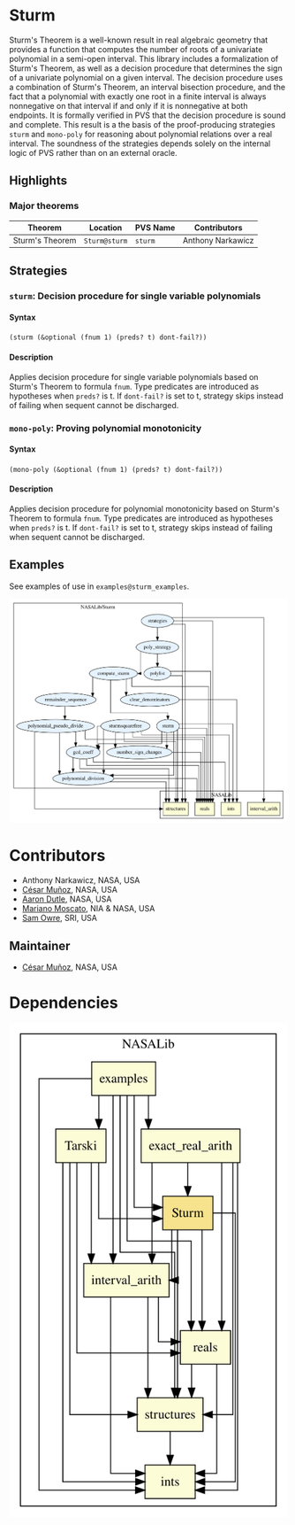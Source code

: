 # Sturm

Sturm's Theorem is a well-known result in real algebraic geometry that provides a function that computes the number of roots of a univariate polynomial in a semi-open interval. 
This library includes a formalization of Sturm's Theorem, as well as a decision procedure that determines the sign of a univariate polynomial on a given interval.
The decision procedure uses a combination of Sturm's Theorem, an interval bisection procedure, and the fact that a polynomial with exactly one root in a finite interval is always nonnegative on that interval if and only if it is nonnegative at both endpoints. 
It is formally verified in PVS that the decision procedure is sound and complete.
This result is a the basis of the proof-producing strategies `sturm` and `mono-poly` for reasoning about polynomial relations over a real interval. 
The soundness of the strategies depends solely on the internal logic of PVS rather than on an external oracle.

## Highlights

### Major theorems

| Theorem | Location | PVS Name | Contributors |
| --- | --- | --- | --- |
|Sturm's Theorem |`Sturm@sturm`|`sturm`| Anthony Narkawicz |

## Strategies

### `sturm`: Decision procedure for single variable polynomials

#### Syntax

`(sturm (&optional (fnum 1) (preds? t) dont-fail?))`

#### Description

Applies decision procedure for single variable polynomials based on Sturm's Theorem to formula `fnum`. 
Type predicates are introduced as hypotheses when `preds?` is t. 
If `dont-fail?` is set to t, strategy skips instead of failing when sequent cannot be discharged.

### `mono-poly`: Proving polynomial monotonicity

#### Syntax

`(mono-poly (&optional (fnum 1) (preds? t) dont-fail?))`

#### Description

Applies decision procedure for polynomial monotonicity based on Sturm's Theorem to formula `fnum`. 
Type predicates are introduced as hypotheses when `preds?` is t. 
If `dont-fail?` is set to t, strategy skips instead of failing when sequent cannot be discharged.

## Examples

See examples of use in `examples@sturm_examples`.


![dependency graph](./Sturm-zoomed.svg "Dependency Graph")

# Contributors
* Anthony Narkawicz, NASA, USA
* [César Muñoz](http://shemesh.larc.nasa.gov/people/cam), NASA, USA
* [Aaron Dutle](http://shemesh.larc.nasa.gov/people/amd), NASA, USA
* [Mariano Moscato](https://www.nianet.org/directory/research-staff/mariano-moscato/), NIA & NASA, USA
* [Sam Owre](http://www.csl.sri.com/users/owre), SRI, USA

## Maintainer
* [César Muñoz](http://shemesh.larc.nasa.gov/people/cam), NASA, USA

# Dependencies
![dependency graph](./Sturm.svg "Dependency Graph")
